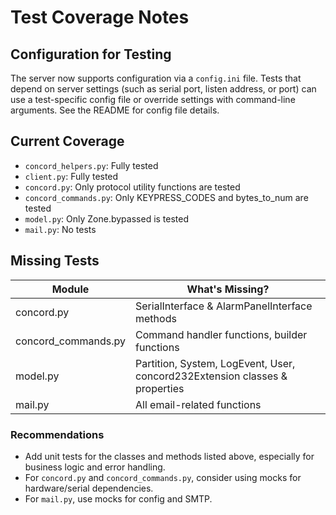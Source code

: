 # Test Coverage Notes

## Configuration for Testing

The server now supports configuration via a `config.ini` file. Tests that depend on server settings (such as serial port, listen address, or port) can use a test-specific config file or override settings with command-line arguments. See the README for config file details.

## Current Coverage

- `concord_helpers.py`: Fully tested
- `client.py`: Fully tested
- `concord.py`: Only protocol utility functions are tested
- `concord_commands.py`: Only KEYPRESS_CODES and bytes_to_num are tested
- `model.py`: Only Zone.bypassed is tested
- `mail.py`: No tests

## Missing Tests

| Module                | What's Missing?                                                                 |
|-----------------------|---------------------------------------------------------------------------------|
| concord.py            | SerialInterface & AlarmPanelInterface methods                                   |
| concord_commands.py   | Command handler functions, builder functions                                   |
| model.py              | Partition, System, LogEvent, User, concord232Extension classes & properties     |
| mail.py               | All email-related functions                                                     |

### Recommendations

- Add unit tests for the classes and methods listed above, especially for business logic and error handling.
- For `concord.py` and `concord_commands.py`, consider using mocks for hardware/serial dependencies.
- For `mail.py`, use mocks for config and SMTP.
